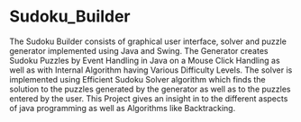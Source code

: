 # Sudoku_Builder

The Sudoku Builder consists of graphical user interface, solver and puzzle generator implemented using Java and Swing.
The Generator creates Sudoku Puzzles by Event Handling in Java on a Mouse Click Handling as well as with Internal 
Algorithm having Various Difficulty Levels. The solver is implemented using Efficient Sudoku Solver algorithm which 
finds the solution to the puzzles generated by the generator as well as to the puzzles entered by the user. This 
Project gives an insight in to the different aspects of java programming as well as Algorithms like Backtracking.
